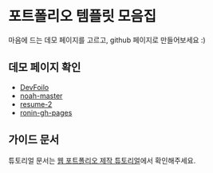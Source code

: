 # 포트폴리오 템플릿 모음집
마음에 드는 데모 페이지를 고르고, github 페이지로 만들어보세요 :)

## 데모 페이지 확인
- [DevFoilo](https://ssos2.github.io/soeun_popol/FoodieFoly/)
- [noah-master](https://ssos2.github.io/soeun_popol/Dapao/)
- [resume-2](https://ssos2.github.io/soeun_popol/resume-2-master/)
- [ronin-gh-pages](https://ssos2.github.io/soeun_popol/ronin-gh-pages/)

## 가이드 문서

튜토리얼 문서는 [웹 포트폴리오 제작 튜토리얼](https://www.notion.so/cucus/85e3bec77d904f1fa282cec4756232c3)에서 확인해주세요.

